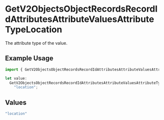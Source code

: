 # GetV2ObjectsObjectRecordsRecordIdAttributesAttributeValuesAttributeTypeLocation

The attribute type of the value.

## Example Usage

```typescript
import { GetV2ObjectsObjectRecordsRecordIdAttributesAttributeValuesAttributeTypeLocation } from "attio-js/models/operations/getv2objectsobjectrecordsrecordidattributesattributevalues.js";

let value:
  GetV2ObjectsObjectRecordsRecordIdAttributesAttributeValuesAttributeTypeLocation =
    "location";
```

## Values

```typescript
"location"
```